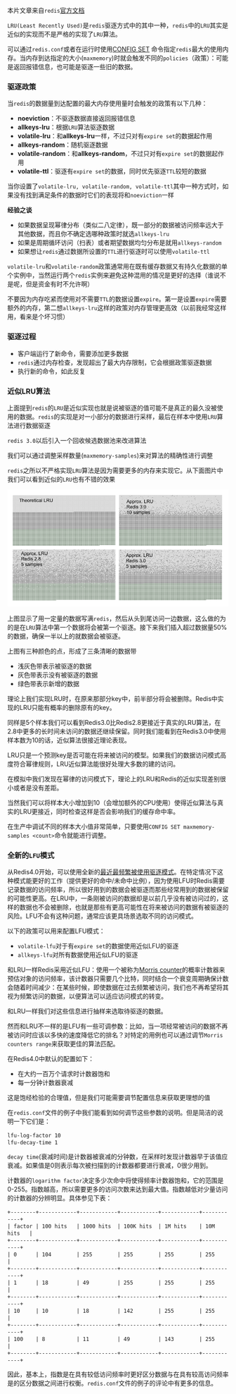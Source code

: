 本片文章来自`redis`[官方文档](https://redis.io/topics/lru-cache)

`LRU(Least Recently Used)`是`redis`驱逐方式中的其中一种，`redis`中的`LRU`其实是近似的实现而不是严格的实现了`LRU`算法。

可以通过`redis.conf`或者在运行时使用[CONFIG SET](https://redis.io/commands/config-set) 命令指定`redis`最大的使用内存。当内存到达指定的大小(`maxmemory`)时就会触发不同的`policies`（政策）：可能是返回报错信息，也可能是驱逐一些旧的数据。

### 驱逐政策

当`redis`的数据量到达配置的最大内存使用量时会触发的政策有以下几种：

* **noeviction**：不驱逐数据直接返回报错信息
* **allkeys-lru**：根据`LRU`算法驱逐数据
* **volatile-lru**：和**allkeys-lru**一样，不过只对有`expire set`的数据起作用
* **allkeys-random**：随机驱逐数据
* **volatile-random**：和**allkeys-random**，不过只对有`expire set`的数据起作用
* **volatile-ttl**：驱逐有`expire set`的数据，同时优先驱逐`TTL`较短的数据

当你设置了`volatile-lru, volatile-random, volatile-ttl`其中一种方式时，如果没有找到满足条件的数据时它们的表现将和`noeviction`一样

**经验之谈**

* 如果数据呈现幂律分布（类似二八定律），既一部分的数据被访问频率远大于其他数据，而且你不确定选哪种政策时就选`allkeys-lru`
* 如果是周期循环访问（扫表）或者期望数据均匀分布是就用`allkeys-random`
* 如果想让`redis`通过数据所设置的`TTL`进行驱逐时可以使用`volatile-ttl`

`volatile-lru`和`volatile-random`政策通常用在既有缓存数据又有持久化数据的单个实例中，当然运行两个`redis`实例来避免这种混用的情况是更好的选择（谁说不是呢，但是资金有时不允许啊）

不要因为内存吃紧而使用对不需要`TTL`的数据设置`expire`。第一是设置`expire`需要额外的内存，第二想`allkeys-lru`这样的政策对内存管理更高效（以前我经常这样用，看来是个坏习惯）

### 驱逐过程

* 客户端运行了新命令，需要添加更多数据
* `redis`通过内存检查，发现超出了最大内存限制，它会根据政策驱逐数据
* 执行新的命令，如此反复

### 近似LRU算法

上面提到`redis`的`LRU`是近似实现也就是说被驱逐的值可能不是真正的最久没被使用的数据。`redis`的实现是对一小部分的数据进行采样，最后在样本中使用`LRU`算法进行数据驱逐

`redis 3.0`以后引入一个回收候选数据池来改进算法

我们可以通过调整采样数量(`maxmemory-samples`)来对算法的精确性进行调整

`redis`之所以不严格实现`LRU`算法是因为需要更多的内存来实现它。从下面图片中我们可以看到近似的`LRU`也有不错的效果

![lru_comparison](/assets/images/lru_comparison.png)

上图显示了用一定量的数据写满`redis`，然后从头到尾访问一边数据，这么做的为的是在`LRU`算法中第一个数据将会被第一个驱逐。接下来我们插入超过数据量50%的数据，确保一半以上的就数据会被驱逐。

上图有三种颜色的点，形成了三条清晰的数据带

* 浅灰色带表示被驱逐的数据
* 灰色带表示没有被驱逐的数据
* 绿色带表示新增的数据

理论上我们实现LRU时，在原来那部分key中，前半部分将会被删除。Redis中实现的LRU只能有概率的删除原有的key。

同样是5个样本我们可以看到Redis3.0比Redis2.8更接近于真实的LRU算法，在2.8中更多的长时间未访问的数据还继续保留。同时我们能看到在Redis3.0中使用样本数为10的话，近似算法很接近理论表现。

LRU只是一个预测key是否可能在将来被访问的模型。如果我们的数据访问模式高度符合幂律规则，LRU近似算法能很好处理大多数的建的访问。

在模拟中我们发现在幂律的访问模式下，理论上的LRU和Redis的近似实现差别很小或者是没有差距。

当然我们可以将样本大小增加到10（会增加额外的CPU使用）使得近似算法与真实的LRU更接近，同时检查这样是否会影响我们的缓存命中率。

在生产中调试不同的样本大小值非常简单，只要使用`CONFIG SET maxmemory-samples <count>`命令就能进行调整。

### 全新的`LFU`模式

从Redis4.0开始，可以使用全新的[最近最频繁被使用驱逐模式](http://antirez.com/news/109)。在特定情况下这种模式能更好的工作（提供更好的命中/未命中比例），因为使用LFU时Redis需要记录数据的访问频率，所以很好用到的数据会被驱逐而那些经常用到的数据被保留的可能性更高。在LRU中，一条刚被访问的数据却是以前几乎没有被访问过的，这样的数据也不会被删除，也就是那些有更高可能性在将来被访问的数据有被驱逐的风险。LFU不会有这种问题，通常应该更具场景选取不同的访问模式。

以下的政策可以用来配置LFU模式：

* `volatile-lfu`对于有`expire set`的数据使用近似LFU的驱逐
* `allkeys-lfu`对所有数据使用近似LFU的驱逐

和LRU一样Redis采用近似LFU：使用一个被称为[Morris counter](https://en.wikipedia.org/wiki/Approximate_counting_algorithm)的概率计数器来预估对象的访问频率，该计数器只需要几个比特，同时结合一个衰变周期确保计数会随着时间减少：在某些时候，即使数据在过去频繁被访问，我们也不再希望将其视为频繁访问的数据，以便算法可以适应访问模式的转变。

和LRU一样我们对这些信息进行抽样来选取待驱逐的数据。

然而和LRU不一样的是LFU有一些可调参数：比如，当一项经常被访问的数据不再被访问时应该以多快的速度降低它的排名？对特定的用例也可以通过调节`Morris counters range`来获取更佳的算法匹配。

在Redis4.0中默认的配置如下：

* 在大约一百万个请求时计数器饱和
* 每一分钟计数器衰减

这是饱经检验的合理值，但是我们可能需要调节配置信息来获取更理想的值

在`redis.conf`文件的例子中我们能看到如何调节这些参数的说明。但是简洁的说明一下它们是：

```
lfu-log-factor 10
lfu-decay-time 1
```

`decay time`(衰减时间)是计数器被衰减的分钟数，在采样时发现计数器早于该值应衰减。如果值是0则表示每次被扫描到的计数器都要进行衰减，0很少用到。

计数器的`logarithm factor`决定多少次命中将使得频率计数器饱和，它的范围是0-255。指数越高，所以需要更多的访问次数来达到最大值。指数越低对少量访问的计数器的分辨明显。具体参见下表：

```
+--------+------------+------------+------------+------------+------------+
| factor | 100 hits   | 1000 hits  | 100K hits  | 1M hits    | 10M hits   |
+--------+------------+------------+------------+------------+------------+
| 0      | 104        | 255        | 255        | 255        | 255        |
+--------+------------+------------+------------+------------+------------+
| 1      | 18         | 49         | 255        | 255        | 255        |
+--------+------------+------------+------------+------------+------------+
| 10     | 10         | 18         | 142        | 255        | 255        |
+--------+------------+------------+------------+------------+------------+
| 100    | 8          | 11         | 49         | 143        | 255        |
+--------+------------+------------+------------+------------+------------+
```

因此，基本上，指数是在具有较低访问频率时更好区分数据与在具有较高访问频率是的区分数据之间进行权衡。`redis.conf`文件的例子的评论中有更多的信息。